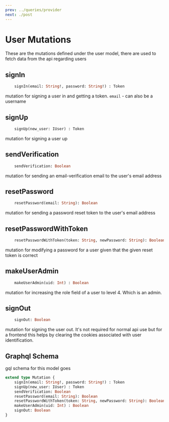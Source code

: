 ```yaml
---
prev: ../queries/provider
next: ./post
---
```


# User Mutations
These are the mutations defined under the user model, there are used to fetch data from the api regarding users

## signIn
```graphql
    signIn(email: String!, password: String!) : Token
```
mutation for signing a user in and getting a token. `email` - can also be a username

## signUp
```graphql
    signUp(new_user: IUser) : Token
```
mutation for signing a user up 

## sendVerification
```graphql
    sendVerification: Boolean
```
mutation for sending an email-verification email to the user's email address

## resetPassword
```graphql
    resetPassword(email: String): Boolean
```
mutation for sending a password reset token to the user's email address

## resetPasswordWithToken
```graphql
    resetPasswordWithToken(token: String, newPassword: String): Boolean
```
mutation for modifying a password for a user given that the given reset token is correct

## makeUserAdmin
```graphql
    makeUserAdmin(uid: Int) : Boolean
```
mutation for increasing the role field of a user to level 4. Which is an admin.

## signOut
```graphql
    signOut: Boolean
```
mutation for signing the user out. It's not required for normal api use but for a frontend this helps by clearing the cookies associated with user identification.

## Graphql Schema
gql schema for this model goes 
```graphql
extend type Mutation {
    signIn(email: String!, password: String!) : Token
    signUp(new_user: IUser) : Token
    sendVerification: Boolean
    resetPassword(email: String): Boolean
    resetPasswordWithToken(token: String, newPassword: String): Boolean
    makeUserAdmin(uid: Int) : Boolean
    signOut: Boolean
}
```

